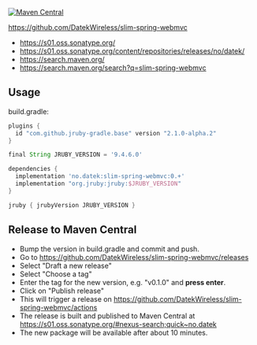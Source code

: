 [![Maven Central](https://img.shields.io/maven-central/v/no.datek/slim-spring-webmvc.svg?label=Maven%20Central)](https://search.maven.org/search?q=g:%22no.datek%22%20AND%20a:%22slim-spring-webmvc%22)

https://github.com/DatekWireless/slim-spring-webmvc

* https://s01.oss.sonatype.org/
* https://s01.oss.sonatype.org/content/repositories/releases/no/datek/
* https://search.maven.org/
* https://search.maven.org/search?q=slim-spring-webmvc

## Usage

build.gradle:

```groovy
plugins {
  id "com.github.jruby-gradle.base" version "2.1.0-alpha.2"
}

final String JRUBY_VERSION = '9.4.6.0'

dependencies {
  implementation 'no.datek:slim-spring-webmvc:0.+'
  implementation "org.jruby:jruby:$JRUBY_VERSION"
}

jruby { jrubyVersion JRUBY_VERSION }
```

## Release to Maven Central

* Bump the version in build.gradle and commit and push.
* Go to https://github.com/DatekWireless/slim-spring-webmvc/releases
* Select "Draft a new release"
* Select "Choose a tag"
* Enter the tag for the new version, e.g. "v0.1.0" and **press enter**.
* Click on "Publish release"
* This will trigger a release on https://github.com/DatekWireless/slim-spring-webmvc/actions
* The release is built and published to Maven Central at
  https://s01.oss.sonatype.org/#nexus-search;quick~no.datek
* The new package will be available after about 10 minutes.

